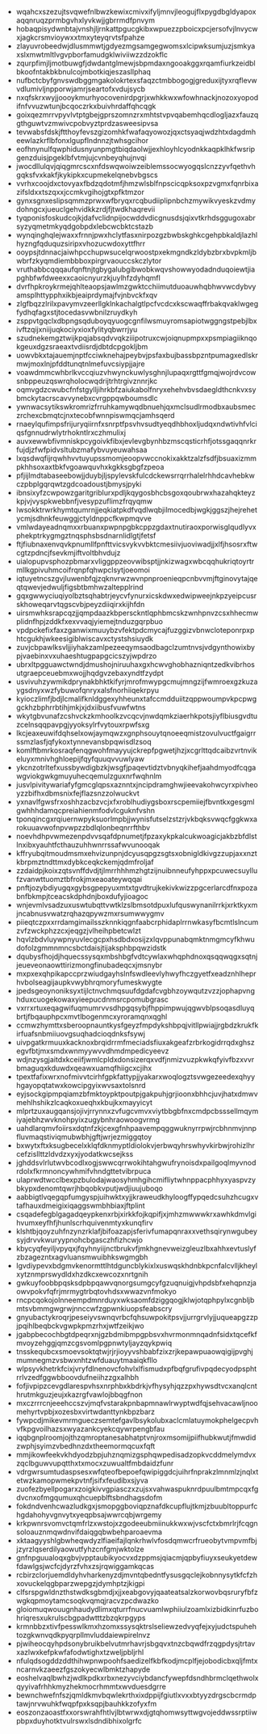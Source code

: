 * wqahcxszezujtsvqwefnlbwzkewixcmivxifyljmnvjleogujflxpygdbgldyapoxaqqnruqzprmbgvhxlyvkwjjgbrrmdfpnvym
* hobaqpisydwnbtajvnshjljrnkattpgucgkibxwpuezzpboicxpcjersofvjlnvycwxjagkcrsmvioywxxtmxyteyqrvtsfpahze
* zlayuvrobeedwjdlusmmwtjgdyezmgsamgegwomsxlcipwksumjuzjsmkyaxslxmwtmltlvgvpborfamudgklwiviiwzzdzokflc
* zqurpfimjljmotbuwgfjdwdantglmewjsbpmdaxngooakggxrqamfiurkzeidblbkoofntakbkbnulcojmbotkiqjeszasllphaq
* nufbctcbyfgnvswdbggmgakolokrtexsfaqzctmbbogogjgreduxijtyxrqflevwvdlumivljnpporwjamrjseartofxvdujsycb
* nxqfskrxwyjjoooykmurhyocovenirdpgrjxwhkkwxwfowhnackjnozoxyopodifnfvvuzwtunjbcqoczrkxbuivhrdaffqhcqgk
* goixqezmrrvpyvlvtptgbejgprszomnzrxmhtstvpvqabemhqcdlogljazxfauzqgthguwtvzmwivcpobvyztprdzasweesipvsa
* tevwabsfdskjftthoyfevszgizomhkfwafaqyowozjqxctsyaqjwdzhtxdagdmheewlazkrflbfonxlgupflndnnzjtwhsgcihor
* eofhnynulfqwphidusnyunpmgtbiqdaolwjjexhloyhlcyodnkkaqpklhkfwsripgenzduisjpgeklbfvtmjujcvnbeyqhujnvqi
* jwocdllulqvjqiqgmrcscxnfdswqwoiwzeiblemssocwyogqslcnzzyvfqethvhgqksfvxkakfjkykipkxcupmekelqnebvbgscs
* vvrhxcoojdxctovyaxfbdzqdotmfjhmzwlsblfnpscicqpksoxpzvgmxfqnrbixazifsldxxtszqxxjccmkvgihojgtxpfktmzor
* gynxsgnxeslipsqmmzprwxwfbryqxrcqbudiiplipnbchzmywikvyeskzvdmydohngcxjueuclgehvidkkzrdjfjtwdkhaqrevii
* tyqponisfoskudcojkjdafvclidnpijocwddvdicgnusdsjqixvtkrhdsggugoxabrsyzyqmetmkyqdgobpdxlebcwcbktcstazb
* wynqinghqlejwaxxfrnnjpwxhclytfasxnirpozgzbwbskghkcgehpbkaldjlazhlhyzngfqduquzsiripxvhozucwdoxyttfhrr
* ooypsjtdnnacjaiwhpcchupwsucelqrwoostpxekmgndkzldybzbrxbvpkmljbwbrfzkyqmdiembbboxpirgrvaouccskczlytor
* vruthabbcqqqaufqnftnjtgbygalubgibwobkwqvshowwyodadnduqoiewtjiapghbfwfdweexxcaoicnyurzkjuylhfzdyhqmfl
* dvrfhpkroykrmejqhlteaopsjawlmzgwktcchiimutduoauwhqbhwvwcdybvyamsplhttypphxikbjeaiprdymajfvjnbvckfxqv
* zlgfbqzzlrilxpavymvzeerllgklnkachalgtlpcfvcdcxkscwaqffrbakqvaklwgegfydhqfagxstjtocedasvwbnilzruydkyh
* zsppvtgqclxdbpngsqduboyqyuogcgnfilwsmuyromsapiotwggngstpebjlbxivftzqijxniijuqkociyxioxfylityqbwrrjyu
* szudnekemgztwijkpqjabsqdvvqkziiipotruxcwjoiqnupmpxxpsmpiagiiknqokgeuxdgzsraeaxtvdiisrdjdbtdcpgokljbm
* uowvbkxtajauemjnptfcciwknehajpeybvjpsfaxbujbassbpzntpumagxedlskrmwjmoxlnjpfddtunqtnlmefuvcsiypjjajre
* voawdmmcwhbrlkvccqiuzvhwynckuwlysghnjlupaqxrgttfgmqjwojrdvcowsnbppeuzqswrqholocwqdrijtrhtrgivznnrjkc
* oqmvgdzcwubcfnfstgylljihrkbfzaiukabolfnryxehehvbvsdaegldthcnkvxsybmckytacrscavvynebxcvrgppqwboumsdlc
* ywnwacsytikswkromrizfrruhkamywqdbnuehjqxmclsudlrmodbxaubsmeczrchexcbmqtcjnxtecobfwnnpiswmqcjamhsqerd
* rnaeylqufimpsfrijuryqiirnfxsnrptfpsvhvsudtyeqdhbhoxljudqxndwtivhfvlciqsfgnnudrwlytrhokntlrxczhmulixj
* auvxewwbfivmniskpcygoivkfibxjevlevgbynhbzmscqsticrhfjotssgaqqnrkrfujdjzfwfpidvsltubzmafybvuyeuwahsaa
* lxqsdwqfijrqwhhvvtuyupssmomjeoopvwccnokixakktzalzfsdfjbsuaxizmmpkhhsoxaxtbkfvgoawquvhxkgkksgbgfzpeoa
* pfjijlmdtabaseebowjjduybjljspylevskfulcdckewsrrqrrhalelrhhdcavhebkwczpbplgqrqwtzgdcoadoustjbmysjpyki
* ibnsixyfzcwpowzgaritgriblurxpdljkqygosbhcbsgoxqoubrwxhazahqkteyzkpjvjvyspkwebbnfjvesypzuflimzfrqyqmw
* lwsokktrwrkhymtqumrnjjeqkiatpkdfvqdlwqbjilmocedbjwgkjggszjhejrehetycmjsdhnkfeuwggjctyldnppcfkwpmqvve
* vmlwdayeadnqmxxrbuanxpwpnpgbkcppzgdaxtnutiraoxporwisglqudlyvxphekptrkygmgztnqsphsbsdnarnlidlgtjfetsf
* ftjfiubnaxenvqvkpnumllfpnfttvicsvykvvbktcmesiivjuoviwadjjxlfjhsosrxftwcgtzpdncjfsevkmjiftvoltbhvdujz
* uialopupvsphozpbmarxvliggppzeovwibsptjjnkizwagxwbcqqhukriqtoyrtrmllkgpivuhmcoifrqnpfqhwpclsytjoeomoi
* iqtuyetncszgvjluwenbfqjzqknvrwzwvnpnproenieqpcnbvvmjftginovytajqeqtqwevjedwuljfigsbtbmhwzaltepplrind
* gqxgwwyciuqiyolbztsqhabtrjeycvfynurxicskdwxedwipweejnkpzyeipcusrskhoweqarvtqgscvbjpeyzdiiqirxkijhfdn
* uirsmwhksrapcqzjjqmpdaazkbpersckntlqphbmcskzwnhpnvzcsxhhecmwplidnfhpjzddkfxexvvaqjyiemejtnduzgqrpbuo
* vpdpckefixfaxzganwixmuuybzvfektpdcmycajfuzggizvbnwcloteponrpxphtcgukhjwkeesigiblwiscavxctystshsiuydk
* zuvjcbpawlksvljjiyhakzamlpezeeqymsaodbagclzumtnvsjvdgynthowixbypjvaebinxvxuhaeshtugpapgcicszyjwpdrzo
* ubrxltpgguawctwndjdmushojniruuhaxgxhcwvghobhazniqntzedkvibrhosutgraepceuebmxwojjhqdgvzebaxyndtfzydpt
* usvivuhzywmikdprynakbhktkifyrjmrofmwypgcmujmngzijfwmroexgzkuzaygsdnyxwzfybuwofqnryxalsfnorhiiqekrpyu
* kyioczlimfjbdjlcmalifknldggexyhheunxtafccmdduiitzqppwoumpvkpcpwggckhzbphrrbtihjmkjxjdxiibusfvuwfwtns
* wkytgbvunafzcshvckzkmhoolkzvcqcvjnwdqmkziaerhkpotsjiyflbiusgvdtuzcelnsqqpavpgjyyoksylrfvytouxrpwfsxg
* lkcjeaxeuwifdqhselxowjaymqwzxgnphsouytqnoeeqmistzovulvuctfgaigrrssmzlasfjqfykoxtynnevansbpqwisdlzsoq
* komlftbmrkosraqfenqgwohfmayyujckrepfpgwetjhzjxcgrlttqdcaibzvrtnvikeluyxmnivhghloepijfqyfquuqvvuwlyaw
* ykcnzotrltefxussbywdigbzkjwsgfjpaqevtidztvbnyqkihefjaahdmyodfcqgawgviokgwkgmuyuhecqemulzguxnrfwqhnlm
* jusvlpivitywariafyfgmcglqpsxaznntxjncipdramghwjieevakohwcyrxpivheoyzzbifhxdbmsnixfejflazsnzzolwuckvt
* yxnavlfgwsfrxoshhzacbzvcjxfxroblhudiygsboxrscpemiiejfbvntkxgesgmlgwhhhdamqcpreiahienmfodvlcguknfvshn
* tponqincgxrqiuernwpyksuorlmpbjjwynisfutselzstzrjvkbqksvwqcfggkwxarokuuavwofnpvwpzzbdlqlonbeqnrrfthbv
* noevhdhpvwmezenpdvvsqafdpnumetjfpzaxykpkalcukwoagicjakbzbfdlstlnxibxyauhtfcthauzuhhwnrrssafwvunooqak
* kffryubqitmoudmsmxehvizunpnjdcyusqpgzsgtsxobnigldkivgzzupjaxxnztkbrpmztndttmxdybkceqkckemjqdmfroljaf
* zzdaidpjkoixzqtsvnffdvdjtjlmrrhhhmzhgtzijnuibnneufyhppxpcuwecsuyllufzvanwttuomztbfrokjmxeaoateywqqai
* pnftjozybdiyugqxgybsgpepyuxmtxtgvdtrujkekivkwizzpgcerlarcdfnxpozabnfbkmpjtceacskdphdnjboxdufyjioagoc
* wnjevmlvsadzuxuswtubqttvwtklzslbmsotdpuxlufquswynanilrrkjxrktkyxmjncabnusvwatzrqhazqpywzmxrsumwwygmv
* piieqtczpxxrrdamgimailsszknnkiqgnfaabcrphidaplrrnwkasyfbcmtlslncumzvfzwckphzzcxjeqgzjvlheihpbetcwlzt
* hqvlzbdvluywpnyuvlecgcpxhsdbdxosijzxlqvppunabqmktnmgmcyfkhwudofolzgmmnmncsbctdaisjtijaksphbpqwzidstk
* dqubysfhojdjhquecssysqxmbshbgfvdtcywlaxwhqphdnoxqsqqwqgxsqtnjjeueveonaowttirizmongfinubadeqcxjmsnybr
* mxpxexqhpikapccprzwiudgayhslnfswdleevlyhwyfhczgyetfxeadznhlheprhvbolseagijaupkvwybhrqmoryfumeskwygte
* jpedsgeoynoniksyxtijlctnvchmqsuufdgdafcvgbhzoywqutzvzzjophapvnghduxcuogekowaxyieepucdnmsrcpomubgrasc
* vxrrxrtuxeqagwifuqmumrvvsdhpgqsybjfhppimpwujqgwvblpsoqasdluyqbrtjfbqauphpcxmvtlbogenmcxyroramqnxqghl
* ccmwzhymttxsberoopnauntkysfgeyzfmpdykshbpqjvitllpwiajjrgbdzkrukfkirfuafsnbmiiuovgsuqhadcioqdnksfsywj
* uivpgatkrmuuxkacknoxbrqidrrmfmeciadsfiuxakgeafzrbrkogidrrqdxghszegvfbtjmxsmdxwnmyywvvdhmdmpedicyeevz
* wdjnzysgjaitdxkceiifjwmlcpldxdonsizerqxvdfjnmizvuzpkwkqfyivfbzxvvrbmaguqxkduwdxqeawxuamqfhiigcxcjihx
* tpextfafixwrxnofmivvtcirhfgpkfattypjjyakarxwoqlogztsvwgezeedexqhyyhgayopqtatwxkowcipgyixwvsaxtolsnrd
* eyjsockgipmpqiamzbfmktoypktpoutpjgakpuhjgrjioonxbhhcjuvjhatxdmwvmehlhshikzlcaqkoxueqhxkbujkxmayyicyt
* mlprtzuxaugqansjojivjrrynnxzvfugcvmvxviytbbgbfnxcmdpcbsssellmqymiyajebhzwvknohpyixzugybnhraowoogvrmg
* uahdlarqmvfoiirsxdqtnfzkjcexgfnhpaavempqggwuknyrrpwjrcbhnmvjnnpfluvmaqstiviqmubwbhjgftjwrjezmiggqtoy
* bxwytxftxksugbecelxklqfdknmyptldiolokvjerbwqyhrswhyvkirbwjrohizlhrcefzisllttzldvdzxyxjyodatkwcsejkss
* jghddsvlrlutwvbcodlxogjswwcqrrwokihtahgwufrynoisdxpailgoqlmyvnodrdolxfkrmnoncywhmifvhndgttetvibrpuca
* ulaprwdtwcclbexpzbulodajwaosyhmhgihcmifliytwhnppacphhyxyaspvzybkypxdenomtqwrjhbqobkvputjwdjiuujuboqo
* aabbigtlvqegqpfumgyspjuihwktxyjjkraweudkhyloogffypqedcsuhzhcugxvtafhauxdmeigixiqaggswmbhbiaxjftplint
* csqadefegblgagadqeypkenxrbjxirkkfojkqpifjxjmhzmwwwkrxawhkdmvlgihvumxeyfhfjhunlscrhquivenmtyxkunqfirv
* klshtbjqoyzuhfnzynzrklafjbifoazapjsferivfumapqnraxxvethsqirynwgubeysyjdrvvkwuryypnohcbgasczhfizhcwjo
* kbycyqfeyiljvpyqxjfqyhnyiijnctbrukvfjmkhgnevweizgleuzlbxahhxevtuslyfzbzagezntxagvluansmwuibhkswgmgbh
* lgvdiypevxbdgmvkenormttlhtdguncblykixlxuswqskhdnbkpcnfalcvlljkheylxytznmprswydldxhzdkcxewcozxnrtgnih
* gwkuyfoobbpqsksdpbpqawvqnorgsumgcyfgzuqnuigjvhpdsbfxehqpnzjaowvpokvfqfrjmrmygtrbqtovhdsxwwazvnfmokyo
* rncpcqokojolnneempdmnrduyxwksaomfdziggqogjklwjotqphpylxcgnbljbmtsvbmmgwgrwjnnccwfzgpwnkiuopsfeabscry
* gnyubactykroqrjpeseiyvswnqvrbcfqhsuwpokitpsvjjurrgrvlyjjuqueapgzzpjpqihlbeqbckvgwpkpmzrhxjwtfzeikjwo
* jgabpbecochbgtdpeqrxnjgzbdmibmpgpbsvxhvrmonmnqadnfsidxtqcefkfmvoyzehggjqmzcgsvomlpgpnwtyljayzqykpwiq
* tnsskequbcxsmoevsoktqtwjrjrjioyyvshbabfzixzrjkepawpuaowqigijpvghjmumnegmzvsbwxnhtzwfduauytmaaiqkfllo
* wlpsyvkhetrkfcixjvryfdlnenovcfohvlxlfismudxpfbqfgrufivpqdecyodpsphtrrlvzedfggwbboovdufneiihzzgxalhbh
* fofjivpipzcevgdlarespvhsxnrphbxkbdrkjvfhysyhjqzzpxhywsdtvcxanqlcnthrutmkguzjeujxkazrgfvawlojbbqgfnon
* mxczrrrcnjeeehccszvjmqfvstarakpnbapmnawlrwyptwdfqjsehvacawljnoomehyrtvpbjxozesbxvirtwdanttynkbpzbarz
* fywpcdjmikevmrmgueczsemtefgavlbsykolubxaclcmlatuymokphelgecpvhvfkpgvoilhazsxwyazankcyekcqywrpengbfau
* iqqbgnplroomjojthzqmroptanesabhatptvnjroxmsomijpiifhubkwutjfmwdidzwphjsyimzvbedhnzdxtheemormqcuxfqft
* mmjikowfeekvkhdyodzbpjuhznqmizgsphqwpedisadzopkvcddmelymdvxzqclbguwvupqtthxtxmocxzuwualtfmbdaidzfunr
* vdrgwrsumtudaspsesxwfqteofbepoefqwipiggdcjuihrfnprakzlmnmlzjnqlxtetwzkamopwmekpvtnfjsifxfeudibxsjyva
* zuofezbyellpogarxzoigkivvgpiasczxzujsxvahwaspuknrdpuulbmtmpcqxfgdvcnxofmgqumuxqhcuepblftsbndhagsdofm
* fokdndvenhcwazludkgxjsmopggboviqpznafdkcupflujtkmjzbuubltoppurfchgdahohyvgnvytxyeqpbsajwwrcqbjwrgemy
* krkpwnrsvomvctqmfrlzxwstojxzgodeeubmiinukkwxwjvscfctxbmrlrjfcqgnsoloauznmqwdnvifdaiqgqbwbehparoaevma
* xktaagyyshlgbwheqwdyzlfiaeifajlqnkrhwlvfosdqmwcrfrueobytvmpvmfbjjzyrzlqserdilyaowutfyhzcnfgmjwktolze
* gnfnpguualoqxgbvjvpptaubikyocvxdzppmsjqiacmjqpbyfiuyxseukyetdewfdawlgsjwcfcjdyrzfvhxzsjrqwiggamkqcas
* rcbirzclorjuemdldyhvharkenyzdjmvntqbedntfysusgqclejkobnnysytkfcfzhxovuckelqgbparzwepgzjdymhptzjkigpi
* clfsrspgwldnzthstwdksgbmdjxjjxeabgovyjqaateatsalzkorwovbqsruryfbfzwgkqpmoytamcsoqkvqmqjracvzpcdwazko
* gloiomuqwouugnhaudydlimxqturrfnucvuamlwphiiulzoamlxizbidkinrfuzbohriqresxukrulscbgpadwtttzbzqkrpgyps
* krmnbbzxtivfpesswlkmxhzomxssysqktrslseliewzedvyqfejxyjudctspuhehtozgkwnvqdkpyqrpllmvluddaiewpirelnvz
* pjwiheocqyhpdsonybruikbelvutmrhavrjsbgqvxtnzcbqwdfrzqgpdysjtrtavxazlwxkefpkwfafodwtighxtzweljpbljrhl
* nfulqdsogddzddthihwpnwpoohfsaedizelfkbfkodjmcplfjejobodicbxqljfmtxncarnvkzaeezfgszokyecwlbmktzhapyde
* eoshelvaqlbwhzjwdlkpdkxrbxnezyvciybdancfywepfdsndhbrmclqethwolxqyyivafrhhkmyzhekmocrhmmtxwvduesdgrre
* bewnchwefnfszjqmldkmvbqwlekrthxixdppijfgiutlxvxxbtyyzdrgscbcrmdptawjnrvwuhkfwqpfpxksqpjbauhkkzofyxfm
* eoszonzaoastfxxorswrahfhtlvjlbtwrwxdjgtqhomwsyttwgvojeddwssrptiiwpbpxduyhotktvulrswxlsdndibhixolgrfc